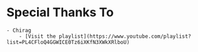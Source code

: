 # Special Thanks To

    - Chirag
        - [Visit the playlist](https://www.youtube.com/playlist?list=PL4CFloQ4GGWICE0Tz6iXKfN3XWkXRlboU)
